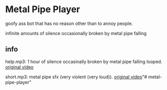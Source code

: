 # Metal Pipe Player
goofy ass bot that has no reason other than to annoy people.

infinite amounts of silence occasionally broken by metal pipe falling

## info
help.mp3: 1 hour of silence occasinally broken by metal pipe falling looped. [original video](https://www.youtube.com/watch?v=gFrmJrTVtO8)

short.mp3: metal pipe sfx (very violent (very loud)). [original video](https://www.youtube.com/watch?v=FtyZLLdY19Y)"# metal-pipe-player" 
